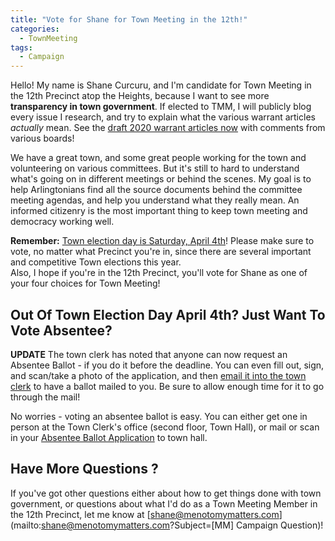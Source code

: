 ```yaml
---
title: "Vote for Shane for Town Meeting in the 12th!"
categories:
  - TownMeeting
tags:
  - Campaign
---
```


Hello!  My name is Shane Curcuru, and I'm candidate for Town Meeting in the 12th Precinct atop the Heights, because I want to see more **transparency in town government**.  If elected to TMM, 
I will publicly blog every issue I research, and try to explain what
the various warrant articles _actually_ mean.  See the 
[draft 2020 warrant articles now](https://menotomymatters.com/tm/2020draft/) with comments from various boards!

We have a great town, and some great people working for the town and volunteering 
on various committees.  But it's still to hard to understand what's 
going on in different meetings or behind the scenes.  My goal is to help Arlingtonians 
find all the source documents behind the committee meeting agendas, and 
help you understand what they really mean.  An informed citizenry is the 
most important thing to keep town meeting and democracy working well.

**Remember:** [Town election day is Saturday, April 4th](https://www.arlingtonma.gov/town-governance/elections-voting)!
Please make sure to vote, no matter what Precinct you're in, since there 
are several important and competitive Town elections this year.  
Also, I hope if you're in the 12th Precinct, you'll vote for Shane 
as one of your four choices for Town Meeting!

## Out Of Town Election Day April 4th? Just Want To Vote Absentee?

**UPDATE** The town clerk has noted that anyone can now request an 
Absentee Ballot - if you do it before the deadline.  You can even fill 
out, sign, and scan/take a photo of the application, and then 
[email it into the town clerk](https://www.arlingtonma.gov/Home/Components/BusinessDirectory/BusinessDirectory/35/) to have a ballot mailed to you.  Be sure to 
allow enough time for it to go through the mail!

No worries - voting an absentee ballot is easy.  You can either get one 
in person at the Town Clerk's office (second floor, Town Hall), or 
mail or scan in your [Absentee Ballot Application](https://www.arlingtonma.gov/home/showdocument?id=49768) to town hall.

## Have More Questions  ?

If you've got other questions either about how to get things done with 
town government, or questions about what I'd do as a Town Meeting Member 
in the 12th Precinct, let me know at [shane@menotomymatters.com](mailto:shane@menotomymatters.com?Subject=[MM] Campaign Question)!
